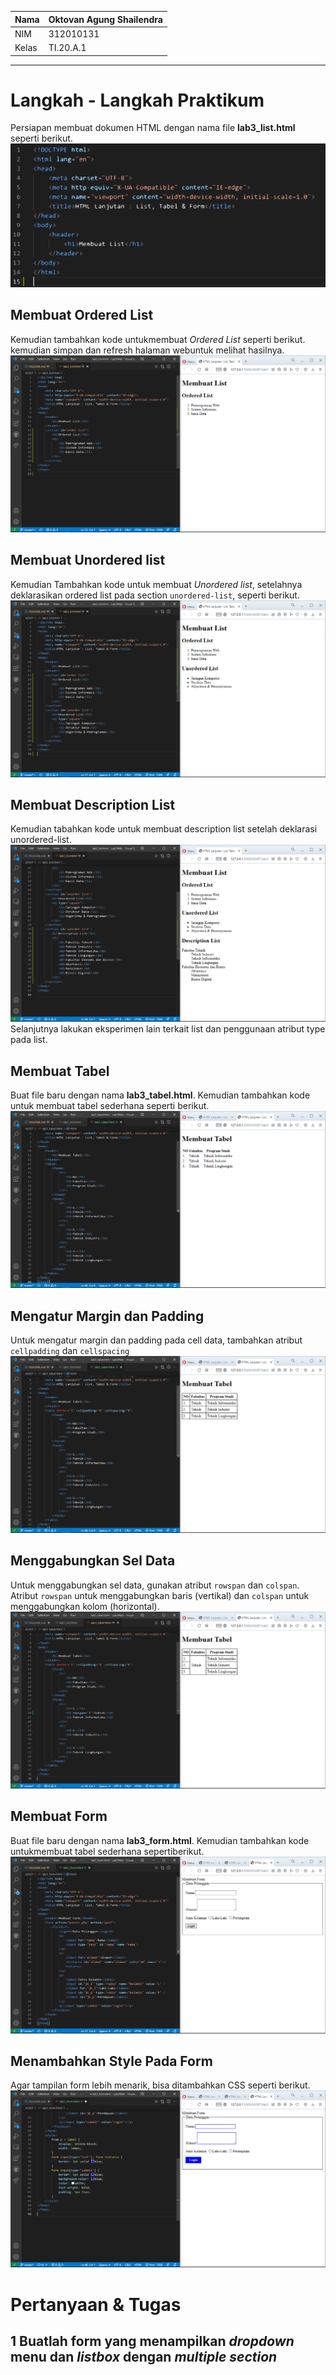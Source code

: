 | Nama  | Oktovan Agung Shailendra|
|-------|-------------------------|
|NIM    |312010131                |
| Kelas | TI.20.A.1               |

---

# Langkah - Langkah Praktikum

Persiapan membuat dokumen HTML dengan nama file **lab3_list.html** seperti berikut.
![img](img/img1.png)

## Membuat Ordered List
Kemudian tambahkan kode untukmembuat *Ordered List* seperti berikut. kemudian simpan dan refresh halaman webuntuk melihat hasilnya.
![img](img/img2.png)

## Membuat Unordered list
Kemudian Tambahkan kode untuk membuat *Unordered list*, setelahnya deklarasikan ordered list pada section `unordered-list`, seperti berikut.
![img](img/img3.png)

## Membuat Description List
Kemudian tabahkan kode untuk membuat description list setelah deklarasi unordered-list.
![img](img/img4.png)
Selanjutnya lakukan eksperimen lain terkait list dan penggunaan atribut type pada list.

## Membuat Tabel
Buat file baru dengan nama **lab3_tabel.html**. Kemudian tambahkan kode untuk membuat tabel sederhana seperti berikut.
![img](img/img5.png)

## Mengatur Margin dan Padding
Untuk mengatur margin dan padding pada cell data, tambahkan atribut `cellpadding` dan `cellspacing`
![img](img/img6.png)

## Menggabungkan Sel Data
Untuk menggabungkan sel data, gunakan atribut `rowspan` dan `colspan`. Atribut `rowspan` untuk menggabungkan baris (vertikal) dan `colspan` untuk menggabungkan kolom (horizontal).
![img](img/img7.png)

## Membuat Form
Buat file baru dengan nama **lab3_form.html**. Kemudian tambahkan kode untukmembuat tabel sederhana sepertiberikut.
![img](img/img8.png)

## Menambahkan Style Pada Form
Agar tampilan form lebih menarik, bisa ditambahkan CSS seperti berikut.
![img](img/img9.png)

# Pertanyaan & Tugas

## 1 Buatlah form yang menampilkan *dropdown* menu dan *listbox* dengan *multiple section*

